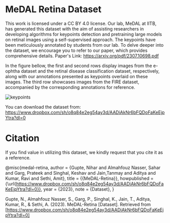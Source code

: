 # MeDAL Retina Dataset
This work is licensed under a CC BY 4.0 license.
Our lab, MeDAL at IITB, has generated this dataset with the aim of assisting researchers in developing algorithms for keypoints detection and pretraining large models on retinal images using a self-supervised approach. The keypoints have been meticulously annotated by students from our lab. To delve deeper into the dataset, we encourage you to refer to our paper, which provides comprehensive details. Paper's Link: https://arxiv.org/pdf/2307.10698.pdf

In the figure bellow, the first and second rows display images from the e-ophtha dataset and the retinal disease classification dataset, respectively, along with our annotations
presented as keypoints overlaid on these images. The third row showcases images from the FIRE dataset, accompanied by the corresponding annotations for reference.

![keypoints](https://github.com/SaharAlmahfouzNasser/MeDAL-Retina/assets/52508554/861e0e57-59a9-4088-b150-bb0a8975fc2e)

You can download the dataset from: https://www.dropbox.com/sh/o8q84e2eg54ay3d/AADiAkNr6bFQDoFaKeEjpYtra?dl=0

# Citation
If you find value in utilizing this dataset, we kindly request that you cite it as a reference.

@misc{medal-retina,
  author = {Gupte, Nihar and Almahfouz Nasser, Sahar and Garg, Prateek and Singhal, Keshav and Jain,Tanmay and Aditya and Kumar, Ravi and Sethi, Amit},
  title = {{MeDAL-Retina}},
  howpublished = {\url{https://www.dropbox.com/sh/o8q84e2eg54ay3d/AADiAkNr6bFQDoFaKeEjpYtra?dl=0}},
  year = {2023},
  note = {Dataset},
}


Gupte, N., Almahfouz Nasser, S., Garg, P., Singhal, K., Jain, T., Aditya, Kumar, R., & Sethi, A. (2023). MeDAL-Retina [Dataset]. Retrieved from [https://www.dropbox.com/sh/o8q84e2eg54ay3d/AADiAkNr6bFQDoFaKeEjpYtra?dl=0]


